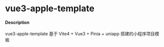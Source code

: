 # vue3-apple-template

#### Description

vue3-apple-template 基于 Vite4 + Vue3 + Pinia + uniapp 搭建的小程序项目模板
